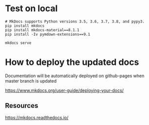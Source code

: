 
# Test on local
```
# MkDocs supports Python versions 3.5, 3.6, 3.7, 3.8, and pypy3.
pip install mkdocs
pip install mkdocs-material==8.1.1
pip install -Iv pymdown-extensions==9.1

mkdocs serve
```

# How to deploy the updated docs
Documentation will be automatically deployed on github-pages when master branch is updated

https://www.mkdocs.org/user-guide/deploying-your-docs/

## Resources
https://mkdocs.readthedocs.io/

